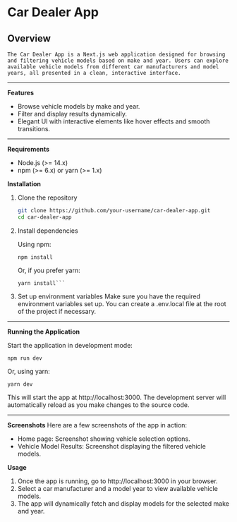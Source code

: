# Car Dealer App

## Overview

    The Car Dealer App is a Next.js web application designed for browsing and filtering vehicle models based on make and year. Users can explore available vehicle models from different car manufacturers and model years, all presented in a clean, interactive interface.

---

**Features**

- Browse vehicle models by make and year.
- Filter and display results dynamically.
- Elegant UI with interactive elements like hover effects and smooth transitions.

---

**Requirements**

- Node.js (>= 14.x)
- npm (>= 6.x) or yarn (>= 1.x)

**Installation**

1. Clone the repository

   ```bash
   git clone https://github.com/your-username/car-dealer-app.git
   cd car-dealer-app
   ```

2. Install dependencies

   Using npm:

   ```
   npm install
   ```

   Or, if you prefer yarn:

   ````
   yarn install```
   ````

3. Set up environment variables
   Make sure you have the required environment variables set up. You can create a .env.local file at the root of the project if necessary.

---

**Running the Application**

Start the application in development mode:

```
npm run dev
```

Or, using yarn:

```
yarn dev
```

This will start the app at http://localhost:3000. The development
server will automatically reload as you make changes to the source code.

---

**Screenshots**
Here are a few screenshots of the app in action:

- Home page: Screenshot showing vehicle selection options.
- Vehicle Model Results: Screenshot displaying the filtered vehicle models.

**Usage**

1. Once the app is running, go to http://localhost:3000 in your browser.
2. Select a car manufacturer and a model year to view available vehicle models.
3. The app will dynamically fetch and display models for the selected make and year.
